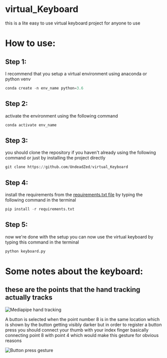 # virtual_Keyboard
this is a lite easy to use virtual keyboard project for anyone to use

# How to use:

## Step 1: 

I recommend that you setup a virtual environment using anaconda or python venv

```python
conda create -n env_name python=3.6
```

## Step 2:

activate the environment using the following command

```python
conda activate env_name
```

## Step 3:

you should clone the repository if you haven't already using the following command or just by installing the project directly

```python
git clone https://github.com/UndeadZed/virtual_Keyboard
```

## Step 4:

install the requirements from the [requirements.txt file](https://github.com/UndeadZed/virtual_Keyboard/blob/main/requirements.txt) by typing the following command in the terminal

```python
pip install -r requirements.txt
```

## Step 5:

now we're done with the setup you can now use the virtual keyboard by typing this command in the terminal

```python
python keyboard.py
```

# Some notes about the keyboard:

## these are the points that the hand tracking actually tracks

![Mediapipe hand tracking](https://google.github.io/mediapipe/images/mobile/hand_landmarks.png)

A button is selected when the point number 8 is in the same location which is shown by the button getting visibly darker but in order to register a button press you should connect your thumb with your index finger basically connecting point 8 with point 4 which would make this gesture for obvious reasons


![Button press gesture](https://bostonglobe-prod.cdn.arcpublishing.com/resizer/fdHfgp51LzfrOwfP1mtQw0iAD88=/1440x0/arc-anglerfish-arc2-prod-bostonglobe.s3.amazonaws.com/public/UJPHCNAIXEI6NLRQD4MDZH4XQA.jpg)



